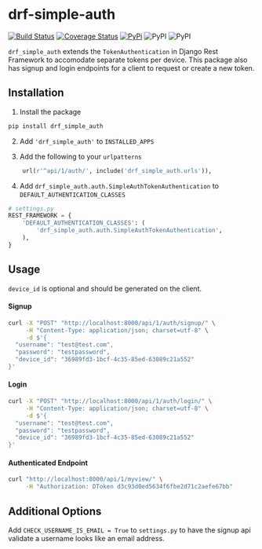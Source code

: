 # drf-simple-auth

[![Build Status](https://travis-ci.org/nickromano/drf-simple-auth.svg?branch=master)](https://travis-ci.org/nickromano/drf-simple-auth)
[![Coverage Status](https://coveralls.io/repos/github/nickromano/drf-simple-auth/badge.svg?branch=master)](https://coveralls.io/github/nickromano/drf-simple-auth?branch=master)
[![PyPi](https://img.shields.io/pypi/v/drf_simple_auth.svg)](https://pypi.python.org/pypi/drf-simple-auth)
![PyPI](https://img.shields.io/pypi/pyversions/drf_simple_auth.svg)
![PyPI](https://img.shields.io/pypi/l/drf_simple_auth.svg)

`drf_simple_auth` extends the `TokenAuthentication` in Django Rest Framework to accomodate separate tokens per device.  This package also has signup and login endpoints for a client to request or create a new token.

## Installation

1) Install the package

```bash
pip install drf_simple_auth
```

2) Add `'drf_simple_auth'` to `INSTALLED_APPS`

3) Add the following to your `urlpatterns`

```python
    url(r'^api/1/auth/', include('drf_simple_auth.urls')),
```

4) Add `drf_simple_auth.auth.SimpleAuthTokenAuthentication` to `DEFAULT_AUTHENTICATION_CLASSES`

```python
# settings.py
REST_FRAMEWORK = {
    'DEFAULT_AUTHENTICATION_CLASSES': (
        'drf_simple_auth.auth.SimpleAuthTokenAuthentication',
    ),
}
```

## Usage

`device_id` is optional and should be generated on the client.

#### Signup

```bash
curl -X "POST" "http://localhost:8000/api/1/auth/signup/" \
     -H "Content-Type: application/json; charset=utf-8" \
     -d $'{
  "username": "test@test.com",
  "password": "testpassword",
  "device_id": "36989fd3-1bcf-4c35-85ed-63089c21a552"
}'
```

#### Login

```bash
curl -X "POST" "http://localhost:8000/api/1/auth/login/" \
     -H "Content-Type: application/json; charset=utf-8" \
     -d $'{
  "username": "test@test.com",
  "password": "testpassword",
  "device_id": "36989fd3-1bcf-4c35-85ed-63089c21a552"
}'
```

#### Authenticated Endpoint

```bash
curl "http://localhost:8000/api/1/myview/" \
     -H "Authorization: DToken d3c93d0ed5634f6fbe2d71c2aefe67bb"
```

## Additional Options

Add `CHECK_USERNAME_IS_EMAIL = True` to `settings.py` to have the signup api validate a username looks like an email address.
